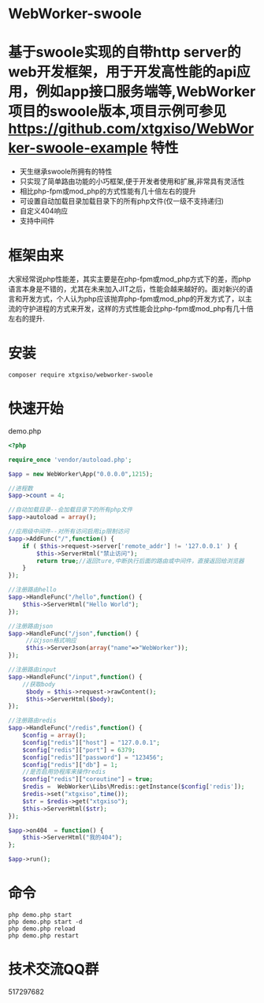 WebWorker-swoole
========

基于swoole实现的自带http server的web开发框架，用于开发高性能的api应用，例如app接口服务端等,WebWorker项目的swoole版本,项目示例可参见 https://github.com/xtgxiso/WebWorker-swoole-example 
特性
========
* 天生继承swoole所拥有的特性
* 只实现了简单路由功能的小巧框架,便于开发者使用和扩展,非常具有灵活性
* 相比php-fpm或mod_php的方式性能有几十倍左右的提升
* 可设置自动加载目录加载目录下的所有php文件(仅一级不支持递归)
* 自定义404响应
* 支持中间件

框架由来
========
大家经常说php性能差，其实主要是在php-fpm或mod_php方式下的差，而php语言本身是不错的，尤其在未来加入JIT之后，性能会越来越好的。面对新兴的语言和开发方式，个人认为php应该抛弃php-fpm或mod_php的开发方式了，以主流的守护进程的方式来开发，这样的方式性能会比php-fpm或mod_php有几十倍左右的提升.

安装
========

```
composer require xtgxiso/webworker-swoole
```

快速开始
======
demo.php
```php
<?php

require_once 'vendor/autoload.php';

$app = new WebWorker\App("0.0.0.0",1215);

//进程数
$app->count = 4;

//自动加载目录--会加载目录下的所有php文件
$app->autoload = array();

//应用级中间件--对所有访问启用ip限制访问
$app->AddFunc("/",function() {
    if ( $this->request->server['remote_addr'] != '127.0.0.1' ) {
        $this->ServerHtml("禁止访问");
        return true;//返回ture,中断执行后面的路由或中间件，直接返回给浏览器
    }   
});

//注册路由hello
$app->HandleFunc("/hello",function() {
    $this->ServerHtml("Hello World");
});

//注册路由json
$app->HandleFunc("/json",function() {
     //以json格式响应
     $this->ServerJson(array("name"=>"WebWorker"));
});

//注册路由input
$app->HandleFunc("/input",function() {
    //获取body
     $body = $this->request->rawContent();
     $this->ServerHtml($body);
});

//注册路由redis
$app->HandleFunc("/redis",function() {
    $config = array();
    $config["redis"]["host"] = "127.0.0.1";
    $config["redis"]["port"] = 6379;
    $config["redis"]["password"] = "123456";
    $config["redis"]["db"] = 1; 
    //是否启用协程库来操作redis
    $config["redis"]["coroutine"] = true;
    $redis =  WebWorker\Libs\Mredis::getInstance($config['redis']); 
    $redis->set("xtgxiso",time());
    $str = $redis->get("xtgxiso");
    $this->ServerHtml($str);
});

$app->on404  = function() {
    $this->ServerHtml("我的404");
};

$app->run();
```

命令
========

```
php demo.php start 
php demo.php start -d
php demo.php reload
php demo.php restart
```

技术交流QQ群
========
517297682
